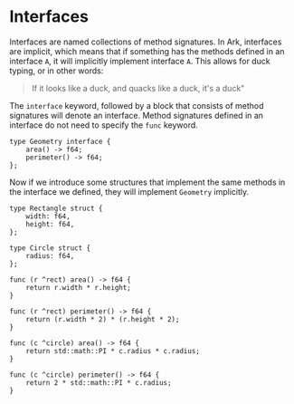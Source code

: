 # Interfaces
Interfaces are named collections of method signatures. In Ark, interfaces are implicit,
which means that if something has the methods defined in an interface `A`, it will
implicitly implement interface `A`. This allows for duck typing, or in
other words: 

> If it looks like a duck, and quacks like a duck, it's a duck"

The `interface` keyword, followed by a block that consists of method signatures
will denote an interface. Method signatures defined in an interface do not 
need to specify the `func` keyword.

```
type Geometry interface {
    area() -> f64;
    perimeter() -> f64;
};
```

Now if we introduce some structures that implement the same methods in the interface
we defined, they will implement `Geometry` implicitly.

```
type Rectangle struct {
    width: f64,
    height: f64,
};

type Circle struct {
    radius: f64,
};

func (r ^rect) area() -> f64 {
    return r.width * r.height;
}

func (r ^rect) perimeter() -> f64 {
    return (r.width * 2) * (r.height * 2);
}

func (c ^circle) area() -> f64 {
    return std::math::PI * c.radius * c.radius;
}

func (c ^circle) perimeter() -> f64 {
    return 2 * std::math::PI * c.radius;
}
```